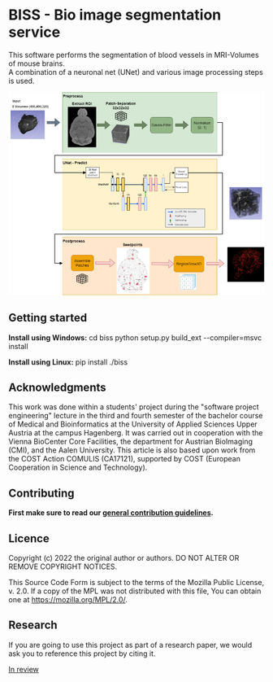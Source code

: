 # BISS - Bio image segmentation service

This software performs the segmentation of blood vessels in MRI-Volumes of mouse brains.  
A combination of a neuronal net (UNet) and various image processing steps is used.

![Image of algorithm segmentation pipeline](<./misc/algorithm.png>) 


## Getting started

**Install using Windows:**
cd biss
python setup.py build_ext --compiler=msvc install

**Install using Linux:**
pip install ./biss

## Acknowledgments

This work was done within a students' project during the "software project engineering" lecture in the third and fourth semester of the bachelor course of Medical and Bioinformatics at the University of Applied Sciences Upper Austria at the campus Hagenberg. It was carried out in cooperation with the Vienna BioCenter Core Facilities, the department for Austrian BioImaging (CMI), and the Aalen University. This article is also based upon work from the COST Action COMULIS (CA17121), supported by COST (European Cooperation in Science and Technology). 

## Contributing

**First make sure to read our [general contribution guidelines](https://fhooeaist.github.io/CONTRIBUTING.html).**
   
## Licence

Copyright (c) 2022 the original author or authors.
DO NOT ALTER OR REMOVE COPYRIGHT NOTICES.

This Source Code Form is subject to the terms of the Mozilla Public
License, v. 2.0. If a copy of the MPL was not distributed with this
file, You can obtain one at https://mozilla.org/MPL/2.0/.

## Research

If you are going to use this project as part of a research paper, we would ask you to reference this project by citing
it. 

[In review]()